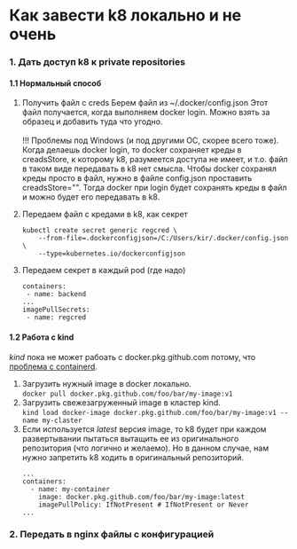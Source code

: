 # Как завести k8 локально и не очень

### 1. Дать доступ k8 к private repositories

#### 1.1 Нормальный способ

1. Получить файл с creds
Берем файл из ~/.docker/config.json
Этот файл получается, когда выполняем docker login.
Можно взять за образец и добавить туда что угодно.<br/><br/>
!!! Проблемы под Windows (и под другими ОС, скорее всего тоже).<br/>
Когда делаешь docker login, то docker сохраняет креды в creadsStore, к которому k8, разумеется доступа не имеет,
и т.о. файл в таком виде передавать в k8 нет смысла.
Чтобы docker сохранял креды просто в файл, нужно в файле config.json проставить creadsStore="".
Тогда docker при login будет сохранять креды в файл и можно будет его передавать в k8. 

2. Передаем файл с кредами в k8, как секрет
    ```
    kubectl create secret generic regcred \
        --from-file=.dockerconfigjson=/C:/Users/kir/.docker/config.json \
        --type=kubernetes.io/dockerconfigjson
    ```
3. Передаем секрет в каждый pod (где надо)
     ```
    containers:
      - name: backend
    ...
    imagePullSecrets:
      - name: regcred
    ```

#### 1.2 Работа с kind

*kind* пока не может рабоать c docker.pkg.github.com потому, что
[проблема с containerd](https://github.com/containerd/containerd/issues/3291).

1. Загрузить нужный image в docker локально. \
`docker pull docker.pkg.github.com/foo/bar/my-image:v1`
2. Загрузить свежезагруженный image в кластер kind. \
`kind load docker-image docker.pkg.github.com/foo/bar/my-image:v1 --name my-claster`
3. Если используется *latest* версия image, то k8 будет при каждом развертывании пытаться
вытащить ее из оригинального репозитория (что логично и желаемо). Но в данном случае, нам
нужно запретить k8 ходить в оригинальный репозиторий.
    ```
    ...
    containers:
      - name: my-container
        image: docker.pkg.github.com/foo/bar/my-image:latest
        imagePullPolicy: IfNotPresent # IfNotPresent or Never
    ...
    ```
### 2. Передать в nginx файлы с конфигурацией